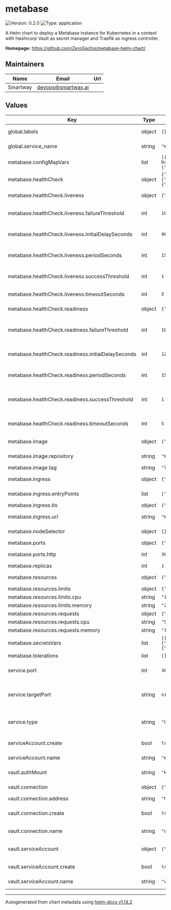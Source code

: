 # metabase

![Version: 0.2.0](https://img.shields.io/badge/Version-0.2.0-informational?style=flat-square) ![Type: application](https://img.shields.io/badge/Type-application-informational?style=flat-square)

A Helm chart to deploy a Metabase instance for Kubernetes in a context with Hashicorp Vault as secret manager and Traefik as ingress controller.

**Homepage:** <https://github.com/ZeroGachis/metabase-helm-chart/>

## Maintainers

| Name | Email | Url |
| ---- | ------ | --- |
| Smartway | <devops@smartway.ai> |  |

## Values

| Key | Type | Default | Description |
|-----|------|---------|-------------|
| global.labels | object | `{}` | Global labels applied to all resources |
| global.service_name | string | `"metabase"` | Service name used for resource naming |
| metabase.configMapVars | list | `[{"name":"MB_DB_TYPE","value":"h2"},{"name":"MB_DB_PORT","value":"5432"},{"name":"JAVA_OPTS","value":"-Xmx2g -Dc3p0.maxIdleTime=900 -Dc3p0.maxIdleTimeExcessConnections=1500"},{"name":"MB_REDIRECT_ALL_REQUESTS_TO_HTTPS","value":"false"}]` | ConfigMap variables configuration |
| metabase.healthCheck | object | `{"liveness":{"failureThreshold":10,"initialDelaySeconds":90,"periodSeconds":15,"successThreshold":1,"timeoutSeconds":5},"readiness":{"failureThreshold":10,"initialDelaySeconds":120,"periodSeconds":15,"successThreshold":1,"timeoutSeconds":5}}` | Health check configuration |
| metabase.healthCheck.liveness | object | `{"failureThreshold":10,"initialDelaySeconds":90,"periodSeconds":15,"successThreshold":1,"timeoutSeconds":5}` | Liveness probe configuration |
| metabase.healthCheck.liveness.failureThreshold | int | `10` | Number of failed checks before restarting container |
| metabase.healthCheck.liveness.initialDelaySeconds | int | `90` | Initial delay before liveness probe starts (seconds) |
| metabase.healthCheck.liveness.periodSeconds | int | `15` | Period between liveness probe checks (seconds) |
| metabase.healthCheck.liveness.successThreshold | int | `1` | Number of successful checks needed for liveness |
| metabase.healthCheck.liveness.timeoutSeconds | int | `5` | Timeout for liveness probe (seconds) |
| metabase.healthCheck.readiness | object | `{"failureThreshold":10,"initialDelaySeconds":120,"periodSeconds":15,"successThreshold":1,"timeoutSeconds":5}` | Readiness probe configuration |
| metabase.healthCheck.readiness.failureThreshold | int | `10` | Number of failed checks before marking as not ready |
| metabase.healthCheck.readiness.initialDelaySeconds | int | `120` | Initial delay before readiness probe starts (seconds) |
| metabase.healthCheck.readiness.periodSeconds | int | `15` | Period between readiness probe checks (seconds) |
| metabase.healthCheck.readiness.successThreshold | int | `1` | Number of successful checks needed for readiness |
| metabase.healthCheck.readiness.timeoutSeconds | int | `5` | Timeout for readiness probe (seconds) |
| metabase.image | object | `{"repository":"metabase/metabase","tag":"latest"}` | Metabase image configuration |
| metabase.image.repository | string | `"metabase/metabase"` | Metabase image repository |
| metabase.image.tag | string | `"latest"` | Metabase image tag |
| metabase.ingress | object | `{"entryPoints":["internal"],"tls":{"enabled":false,"secretName":""},"url":"metabase.example.com"}` | IngressRoute configuration |
| metabase.ingress.entryPoints | list | `["internal"]` | Entry points for Traefik |
| metabase.ingress.tls | object | `{"enabled":false,"secretName":""}` | TLS configuration |
| metabase.ingress.url | string | `"metabase.example.com"` | IngressRoute URL/hostname |
| metabase.nodeSelector | object | `{}` | Node selector for pod placement |
| metabase.ports | object | `{"http":3000}` | Port configuration |
| metabase.ports.http | int | `3000` | HTTP port for Metabase container |
| metabase.replicas | int | `1` | Number of replicas |
| metabase.resources | object | `{"limits":{"cpu":"1000m","memory":"2048Mi"},"requests":{"cpu":"500m","memory":"1024Mi"}}` | Resource requests and limits |
| metabase.resources.limits | object | `{"cpu":"1000m","memory":"2048Mi"}` | Resource limits |
| metabase.resources.limits.cpu | string | `"1000m"` | CPU limit |
| metabase.resources.limits.memory | string | `"2048Mi"` | Memory limit |
| metabase.resources.requests | object | `{"cpu":"500m","memory":"1024Mi"}` | Resource requests |
| metabase.resources.requests.cpu | string | `"500m"` | CPU request |
| metabase.resources.requests.memory | string | `"1024Mi"` | Memory request |
| metabase.secretsVars | list | `[{"envVars":[{"key":"DB_NAME","name":"MB_DB_DBNAME"},{"key":"DB_USER","name":"MB_DB_USER"},{"key":"DB_PASS","name":"MB_DB_PASS"}],"name":"metabase-db-credentials-secret","vaultPath":"metabase/db-credentials"},{"envVars":[{"key":"DB_HOST","name":"MB_DB_HOST"}],"name":"metabase-db-host-secret","vaultPath":"metabase/db-host"}]` | Secrets variables configuration |
| metabase.tolerations | list | `[]` | Pod tolerations |
| service.port | int | `3000` | Service port (port exposed by the service) |
| service.targetPort | string | `nil` | Target port (port on the container, defaults to metabase.ports.http) |
| service.type | string | `"ClusterIP"` | Service type (ClusterIP, NodePort, LoadBalancer) |
| serviceAccount.create | bool | `true` | Create a service account |
| serviceAccount.name | string | `"metabase-sa"` | Service account name |
| vault.authMount | string | `"kubernetes"` | Vault authentication mount path |
| vault.connection | object | `{"address":"http://vault.vault.svc.cluster.local:8200","create":true,"name":"default"}` | Vault connection configuration |
| vault.connection.address | string | `"http://vault.vault.svc.cluster.local:8200"` | Vault server address |
| vault.connection.create | bool | `true` | Create VaultConnection resource |
| vault.connection.name | string | `"default"` | VaultConnection resource name |
| vault.serviceAccount | object | `{"create":true,"name":"vault-metabase-sa"}` | Vault service account configuration |
| vault.serviceAccount.create | bool | `true` | Create Vault service account |
| vault.serviceAccount.name | string | `"vault-metabase-sa"` | Vault service account name |

----------------------------------------------
Autogenerated from chart metadata using [helm-docs v1.14.2](https://github.com/norwoodj/helm-docs/releases/v1.14.2)
